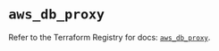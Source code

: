 # `aws_db_proxy`

Refer to the Terraform Registry for docs: [`aws_db_proxy`](https://registry.terraform.io/providers/hashicorp/aws/6.8.0/docs/resources/db_proxy).
